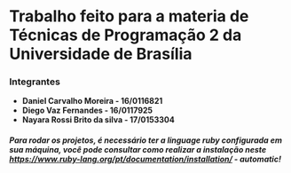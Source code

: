 # Trabalho feito para a materia de Técnicas de Programação 2 da Universidade de Brasília

### Integrantes
  
  * **Daniel Carvalho Moreira     -     16/0116821**
  * **Diego Vaz Fernandes         -     16/0117925**
  * **Nayara Rossi Brito da silva -     17/0153304**
  
##### Para rodar os projetos, é necessário ter a linguage ruby configurada em sua máquina, você pode consultar como realizar a instalação neste https://www.ruby-lang.org/pt/documentation/installation/ - automatic!
